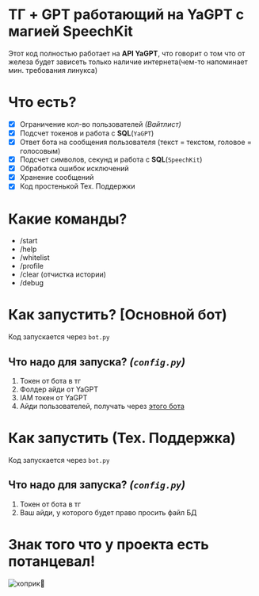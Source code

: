 # ТГ + GPT работающий на YaGPT с магией SpeechKit
Этот код полностью работает на **API YaGPT**, что говорит о том что от железа будет зависеть только наличие интернета(чем-то напоминает мин. требования линукса)
# Что есть?
- [x] Ограничение кол-во пользователей *(Вайтлист)*
- [x] Подсчет токенов и работа с **SQL**(`YaGPT`)
- [x] Ответ бота на сообщения пользователя (текст = текстом, головое = голосовым)
- [x] Подсчет символов, секунд и работа с **SQL**(`SpeechKit`)
- [x] Обработка ошибок исключений
- [x] Хранение сообщений
- [x] Код простенькой Тех. Поддержки
# Какие команды?
- /start
- /help
- /whitelist
- /profile
- /clear (отчистка истории)
- /debug
# Как запустить? [Основной бот)
Код запускается через `bot.py`
## Что надо для запуска? *(`config.py`)*
1) Токен от бота в тг  
2) Фолдер айди от YaGPT  
3) IAM токен от YaGPT  
4) Айди пользователей, получать через [этого бота](https://t.me/userdatailsbot)
#  Как запустить (Тех. Поддержка)
Код запускается через `bot.py`
## Что надо для запуска? *(`config.py`)*
1) Токен от бота в тг  
2) Ваш айди, у которого будет право просить файл БД

# Знак того что у проекта есть потанцевал!
![хоприк🙏](https://i.imgur.com/jkyMvZQ.png)
